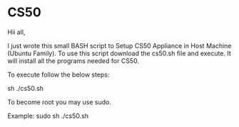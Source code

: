 # CS50

Hii all,

I just wrote this small BASH script to Setup CS50 Appliance in Host Machine (Ubuntu Family).
To use this script download the cs50.sh file and execute. It will install all the programs needed for CS50.

To execute follow the below steps:

sh ./cs50.sh

To become root you may use sudo.

Example: sudo sh ./cs50.sh
